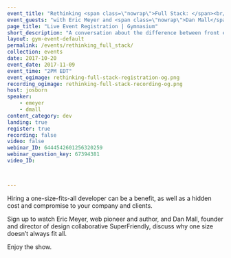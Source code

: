 ```yaml
---
event_title: "Rethinking <span class=\"nowrap\">Full Stack: </span><br/>Cost and <span class=\"nowrap\">Compromise</span>"
event_guests: "with Eric Meyer and <span class=\"nowrap\">Dan Mall</span>"
page_title: "Live Event Registration | Gymnasium"
short_description: "A conversation about the difference between front end and full stack developers with special guests Eric Meyer and Dan Mall."
layout: gym-event-default
permalink: /events/rethinking_full_stack/
collection: events
date: 2017-10-20
event_date: 2017-11-09
event_time: "2PM EDT"
event_ogimage: rethinking-full-stack-registration-og.png
recording_ogimage: rethinking-full-stack-recording-og.png
host: josborn
speaker:
    - emeyer
    - dmall
content_category: dev
landing: true
register: true
recording: false
video: false
webinar_ID: 6444542601256320259
webinar_question_key: 67394381
video_ID:



---
```

<p>
Hiring a one-size-fits-all developer can be a benefit, as well as a hidden cost and compromise to your company and clients.
</p>
<p>
Sign up to watch Eric Meyer, web pioneer and author, and Dan Mall, founder and director of design collaborative SuperFriendly, discuss why one size doesn’t always fit all.
</p>
<p class="call-out">
Enjoy the show.
</p>
